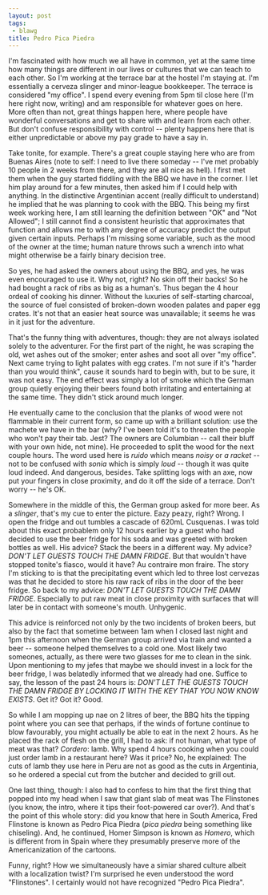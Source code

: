 ```yaml
---
layout: post
tags:
 - blawg
title: Pedro Pica Piedra
---
```


I'm fascinated with how much we all have in common, yet at the same time
how many things are different in our lives or cultures that we can teach
to each other. So I'm working at the terrace bar at the hostel I'm
staying at. I'm essentially a cerveza slinger and minor-league
bookkeeper. The terrace is considered "my office". I spend every evening
from 5pm til close here (I'm here right now, writing) and am responsible for whatever goes on here.
More often than not, great things happen here, where people have
wonderful conversations and get to share with and learn from each other.
But don't confuse responsibility with control -- plenty happens here that is
either unpredictable or above my pay grade to have a say in.

Take tonite, for example. There's a great couple staying here who are from Buenas Aires (note
to self: I need to live there someday -- I've met probably 10 people in
2 weeks from there, and they are all nice as hell). I first met them
when the guy started fiddling with the BBQ we have in the corner. I let
him play around for a few minutes, then asked him if I could help with
anything. In the distinctive Argentinian accent (really difficult to
understand) he implied that he was planning to cook with the BBQ. This
being my first week working here, I am still learning the definition
between "OK" and "Not Allowed"; I still cannot find a consistent heuristic that
approximates that function and allows me to with any degree of accuracy
predict the output given certain inputs. Perhaps I'm missing some variable, such as
the mood of the owner at the time; human nature throws such a wrench
into what might otherwise be a fairly binary decision tree.

So yes, he had asked the owners about using the BBQ, and yes, he was
even encouraged to use it. Why not, right? No skin off their backs! So he
had bought a rack of ribs as big as a human's. Thus began the 4 hour ordeal of cooking his dinner.
Without the luxuries of self-starting charcoal, the source of fuel
consisted of broken-down wooden palates and paper egg crates. It's not
that an easier heat source was unavailable; it seems he was in it just
for the adventure.

That's the funny thing with adventures, though: they are not always
isolated solely to the adventurer. For the first part of the night, he
was scraping the old, wet ashes out of the smoker; enter ashes and soot
all over "my office". Next came trying to light palates with egg crates.
I'm not sure if it's "harder than you would think", cause it sounds hard
to begin with, but to be sure, it was not easy. The end effect was
simply a lot of smoke which the German group quietly enjoying their
beers found both irritating and entertaining at the same time. They
didn't stick around much longer.

He eventually came to
the conclusion that the planks of wood were not flammable in their current
form, so came up with a brilliant solution: use the machete we have in
the bar (why? I've been told it's to threaten the people who won't pay
their tab. Jest? The owners are Columbian -- call their bluff with your
own hide, not mine). He proceeded to split the wood for the next couple hours. The word used
here is *ruido* which means *noisy* or *a racket* -- not to be confused
with *sonia* which is simply *loud* -- though it was quite loud indeed. And dangerous,
besides. Take splitting logs with an axe, now put your fingers in close
proximity, and do it off the side of a terrace. Don't worry -- he's OK.

Somewhere in the middle of this, the German group asked for more beer.
As a *slinger*, that's my cue to enter the picture. Eazy peazy, right?
Wrong. I open the fridge
and out tumbles a cascade of 620mL Cusquenas. I was told about this
exact probablem only
12 hours earlier by a guest who had decided to use the beer fridge for
his soda and was greeted with broken bottles as well. His advice? Stack
the beers in a different way. My advice? *DON'T LET GUESTS TOUCH THE
DAMN FRIDGE*. But that wouldn't have stopped tonite's fiasco, would it
have? Au contraire mon fraire. The story I'm sticking to is that the
precipitating event which led to three lost cervezas was that he decided
to store his raw rack of ribs in the door of the beer fridge. So back to
my advice: *DON'T LET GUESTS TOUCH THE DAMN FRIDGE*. Especially to put
raw meat in close proximity with surfaces that will later be in contact
with someone's mouth. Unhygenic.

This advice is reinforced not only by the two incidents of broken beers,
but also by the fact that sometime between 1am when I closed last night
and 1pm this afternoon when the German group arrived via train and
wanted a beer -- someone helped themselves to a cold one. Most likely
two someones, actually, as there were two glasses for me to clean in the
sink. Upon mentioning to my jefes that maybe we should invest in a lock
for the beer fridge, I was belatedly informed that we already had one.
Suffice to say, the lesson of the past 24 hours is: *DON'T LET THE
GUESTS TOUCH THE DAMN FRIDGE BY LOCKING IT WITH THE KEY THAT YOU NOW
KNOW EXISTS*. Get it? Got it? Good.

So while I am mopping up nae on 2 litres of beer, the BBQ hits the
tipping point where you can see that perhaps, if the winds of fortune
continue to blow favourably, you might actually be able to eat in the
next 2 hours. As he placed the rack of flesh on the grill, I had to ask:
if not human, what type of meat was that? *Cordero*: lamb. Why spend 4
hours cooking when you could just order lamb in a restaurant here? Was
it price? No, he explained: The cuts of lamb they use here in Peru are
not as good as the cuts in Argentinia, so he ordered a special cut from
the butcher and decided to grill out.

One last thing, though: I also had to confess to him
that the first thing that popped into my head when I saw that giant slab
of meat was The Flinstones (you
know, the intro, where it tips their foot-powered car over?). And that's the point of this whole story: did you know that here in
South America, Fred Flinstone is known as Pedro Pica Piedra (*pica
piedra* being something like chiseling). And, he continued, Homer
Simpson is known as *Homero*, which is different from in Spain where
they presumably preserve more of the Americanization of the cartoons.

Funny, right? How we simultaneously have a simiar shared culture
albeit with a localization twist? I'm surprised he even understood the
word "Flinstones". I certainly would not have recognized "Pedro Pica
Piedra".

